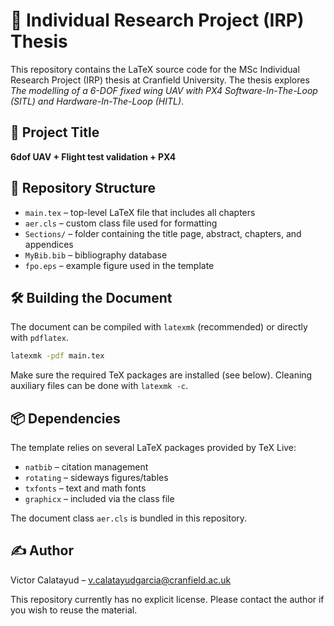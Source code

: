 # 📘 Individual Research Project (IRP) Thesis

This repository contains the LaTeX source code for the MSc Individual Research Project (IRP) thesis at Cranfield University. The thesis explores *The modelling of a 6-DOF fixed wing UAV with PX4 Software-In-The-Loop (SITL) and Hardware-In-The-Loop (HITL)*.

## 📝 Project Title

**6dof UAV + Flight test validation + PX4**

## 📂 Repository Structure

- `main.tex` – top-level LaTeX file that includes all chapters
- `aer.cls` – custom class file used for formatting
- `Sections/` – folder containing the title page, abstract, chapters, and appendices
- `MyBib.bib` – bibliography database
- `fpo.eps` – example figure used in the template

## 🛠️ Building the Document

The document can be compiled with `latexmk` (recommended) or directly with `pdflatex`.

```bash
latexmk -pdf main.tex
```

Make sure the required TeX packages are installed (see below). Cleaning auxiliary files can be done with `latexmk -c`.

## 📦 Dependencies

The template relies on several LaTeX packages provided by TeX Live:

- `natbib` – citation management
- `rotating` – sideways figures/tables
- `txfonts` – text and math fonts
- `graphicx` – included via the class file

The document class `aer.cls` is bundled in this repository.

## ✍️ Author

Victor Calatayud – <v.calatayudgarcia@cranfield.ac.uk>

This repository currently has no explicit license. Please contact the author if you wish to reuse the material.
